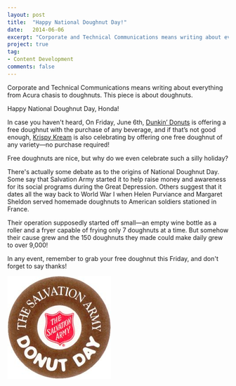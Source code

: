 ```yaml
---
layout: post
title:  "Happy National Doughnut Day!"
date:   2014-06-06
excerpt: "Corporate and Technical Communications means writing about everything from Acura chasis to doughnuts."
project: true
tag:
- Content Development
comments: false
---
```

Corporate and Technical Communications means writing about everything from Acura chasis to doughnuts. This piece is about doughnuts.

Happy National Doughnut Day, Honda!

In case you haven't heard, On Friday, June 6th, [Dunkin’ Donuts](http://news.dunkindonuts.com/news/a-sweet-deal-round-the-world-dunkin-donuts-to-offer-free-donuts-for-national-donut-day-on-june-6) is offering a free doughnut with the purchase of any beverage, and if that’s not good enough, [Krispy Kream](http://www.krispykreme.com/NationalDoughnutDay) is also celebrating by offering one free doughnut of any variety—no purchase required!

Free doughnuts are nice, but why do we even celebrate such a silly holiday? 

There's actually some debate as to the origins of National Doughnut Day. Some say that Salvation Army started it to help raise money and awareness for its social programs during the Great Depression. Others suggest that it dates all the way back to World War I when Helen Purviance and Margaret Sheldon served homemade doughnuts to American soldiers stationed in France. 

Their operation supposedly started off small—an empty wine bottle as a roller and a fryer capable of frying only 7 doughnuts at a time. But somehow their cause grew and the 150 doughnuts they made could make daily grew to over 9,000!

In any event, remember to grab your free doughnut this Friday, and don't forget to say thanks!

![Donut_Day](/assets/img/donut-day.jpg)
